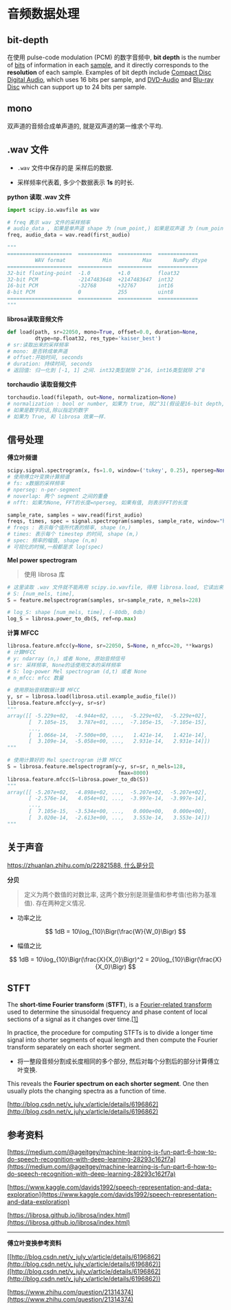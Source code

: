 # 音频数据处理



## bit-depth

在使用 pulse-code modulation (PCM) 的数字音频中, **bit depth** is the number of [bits](https://en.wikipedia.org/wiki/Bit) of information in each [sample](https://en.wikipedia.org/wiki/Sampling_(signal_processing)), and it directly corresponds to the **resolution** of each sample. Examples of bit depth include [Compact Disc Digital Audio](https://en.wikipedia.org/wiki/Compact_Disc_Digital_Audio), which uses 16 bits per sample, and [DVD-Audio](https://en.wikipedia.org/wiki/DVD-Audio) and [Blu-ray Disc](https://en.wikipedia.org/wiki/Blu-ray_Disc) which can support up to 24 bits per sample.



## mono

双声道的音频合成单声道的, 就是双声道的第一维求个平均.



## .wav 文件

* `.wav` 文件中保存的是 采样后的数据. 


* 采样频率代表着, 多少个数据表示 **1s** 的时长.



**python 读取 .wav 文件**

```python
import scipy.io.wavfile as wav

# freq 表示 wav 文件的采样频率
# audio_data , 如果是单声道 shape 为 (num_point,) 如果是双声道 为 (num_point, 2)
freq, audio_data = wav.read(first_audio)

"""
=====================  ===========  ===========  =============
         WAV format            Min          Max       NumPy dtype
=====================  ===========  ===========  =============
32-bit floating-point  -1.0         +1.0         float32
32-bit PCM             -2147483648  +2147483647  int32
16-bit PCM             -32768       +32767       int16
8-bit PCM              0            255          uint8
=====================  ===========  ===========  =============
"""
```



**librosa读取音频文件**

```python
def load(path, sr=22050, mono=True, offset=0.0, duration=None,
         dtype=np.float32, res_type='kaiser_best')
# sr:读取出来的采样频率
# mono: 是否转成单声道
# offset:开始时间, seconds
# duration: 持续时间, seconds
# 返回值: 归一化到 [-1, 1] 之间. int32类型就除 2^16, int16类型就除 2^8
```





**torchaudio 读取音频文件**

```python
torchaudio.load(filepath, out=None, normalization=None)
# normalization : bool or number, 如果为 true, 除2^31(假设是16-bit depth, int32类型), 
# 如果是数字的话,除以指定的数字
# 如果为 True, 和 librosa 效果一样.
```



## 信号处理

**傅立叶频谱**

```python
scipy.signal.spectrogram(x, fs=1.0, window=('tukey', 0.25), nperseg=None, noverlap=None, nfft=None, detrend='constant', return_onesided=True, scaling='density', axis=-1, mode='psd')
# 使用傅立叶变换计算频谱
# fs: x数据的采样频率
# nperseg: n-per-segment
# noverlap: 两个 segment 之间的重叠
# nfft: 如果为None, FFT的长度=nperseg, 如果有值, 则表示FFT的长度
```



```python
sample_rate, samples = wav.read(first_audio)
freqs, times, spec = signal.spectrogram(samples, sample_rate, window="hann", nperseg=int(20 / 1e3 * sample_rate),noverlap=int(10 / 1e3 * sample_rate), detrend=False)
# freqs : 表示每个值所代表的频率, shape (n,)
# times: 表示每个 timestep 的时间, shape (m,)
# spec: 频率的幅值, shape (n,m)
# 可视化的时候,一般都是求 log(spec)
```



**Mel power spectrogram**

> 使用 librosa 库

```python
# 这里读取 .wav 文件就不能再用 scipy.io.wavfile, 得用 librosa.load, 它读出来的是归一化后的.
# S: [num_mels, time], 
S = feature.melspectrogram(samples, sr=sample_rate, n_mels=228)

# log_S: shape [num_mels, time], (-80db, 0db)
log_S = librosa.power_to_db(S, ref=np.max)
```



**计算 MFCC**

```python
librosa.feature.mfcc(y=None, sr=22050, S=None, n_mfcc=20, **kwargs)
# 计算MFCC
# y: ndarray (n,) 或者 None, 原始音频信号
# sr: 采样频率, None的话使用文本的采样频率
# S: log-power Mel spectrogram (d,t) 或者 None
# n_mfcc: mfcc 数量
```

```python
# 使用原始音频数据计算 MFCC
y, sr = librosa.load(librosa.util.example_audio_file())
librosa.feature.mfcc(y=y, sr=sr)
"""
array([[ -5.229e+02,  -4.944e+02, ...,  -5.229e+02,  -5.229e+02],
       [  7.105e-15,   3.787e+01, ...,  -7.105e-15,  -7.105e-15],
       ...,
       [  1.066e-14,  -7.500e+00, ...,   1.421e-14,   1.421e-14],
       [  3.109e-14,  -5.058e+00, ...,   2.931e-14,   2.931e-14]])
"""
```

```python
# 使用计算好的 Mel spectrogram 计算 MFCC
S = librosa.feature.melspectrogram(y=y, sr=sr, n_mels=128,
                                    fmax=8000)
librosa.feature.mfcc(S=librosa.power_to_db(S))
"""
array([[ -5.207e+02,  -4.898e+02, ...,  -5.207e+02,  -5.207e+02],
       [ -2.576e-14,   4.054e+01, ...,  -3.997e-14,  -3.997e-14],
       ...,
       [  7.105e-15,  -3.534e+00, ...,   0.000e+00,   0.000e+00],
       [  3.020e-14,  -2.613e+00, ...,   3.553e-14,   3.553e-14]])
"""
```



## 关于声音

[https://zhuanlan.zhihu.com/p/22821588, 什么是分贝](https://zhuanlan.zhihu.com/p/22821588)

**分贝**

> 定义为两个数值的对数比率, 这两个数分别是测量值和参考值(也称为基准值). 存在两种定义情况.

* 功率之比

$$
1dB = 10\log_{10}\Bigr(\frac{W}{W_0}\Bigr)
$$

* 幅值之比

$$
1dB = 10\log_{10}\Bigr(\frac{X}{X_0}\Bigr)^2 = 20\log_{10}\Bigr(\frac{X}{X_0}\Bigr)
$$

## STFT

The **short-time Fourier transform** (**STFT**), is a [Fourier-related transform](https://en.wikipedia.org/wiki/List_of_Fourier-related_transforms) used to determine the sinusoidal frequency and phase content of local sections of a signal as it changes over time.[[1\]](https://en.wikipedia.org/wiki/Short-time_Fourier_transform#cite_note-1) 

In practice, the procedure for computing STFTs is to divide a longer time signal into shorter segments of equal length and then compute the Fourier transform separately on each shorter segment.

* 将一整段音频分割成长度相同的多个部分, 然后对每个分割后的部分计算傅立叶变换.

 This reveals the **Fourier spectrum on each shorter segment**. One then usually plots the changing spectra as a function of time.



[http://blog.csdn.net/v_july_v/article/details/6196862](http://blog.csdn.net/v_july_v/article/details/6196862)



## 参考资料

[https://medium.com/@ageitgey/machine-learning-is-fun-part-6-how-to-do-speech-recognition-with-deep-learning-28293c162f7a](https://medium.com/@ageitgey/machine-learning-is-fun-part-6-how-to-do-speech-recognition-with-deep-learning-28293c162f7a)

[https://www.kaggle.com/davids1992/speech-representation-and-data-exploration](https://www.kaggle.com/davids1992/speech-representation-and-data-exploration)

[https://librosa.github.io/librosa/index.html](https://librosa.github.io/librosa/index.html)



---

**傅立叶变换参考资料**

[[http://blog.csdn.net/v_july_v/article/details/6196862](http://blog.csdn.net/v_july_v/article/details/6196862)]([http://blog.csdn.net/v_july_v/article/details/6196862](http://blog.csdn.net/v_july_v/article/details/6196862))

[https://www.zhihu.com/question/21314374](https://www.zhihu.com/question/21314374)